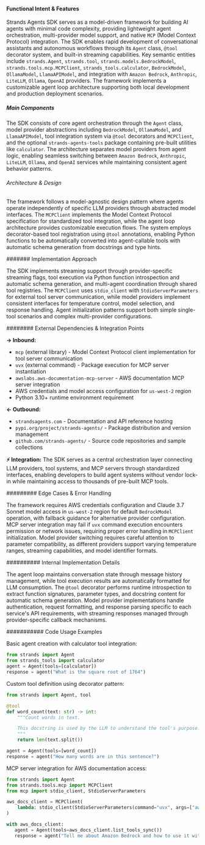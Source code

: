 <!-- CACHE_METADATA_START -->
<!-- Source File: {PROJECT_ROOT}/.knowledge/git-clones/strands_sdk_python/README.md -->
<!-- Cached On: 2025-07-07T22:32:35.667582 -->
<!-- Source Modified: 2025-06-30T17:02:52.895757 -->
<!-- Cache Version: 1.0 -->
<!-- CACHE_METADATA_END -->

#### Functional Intent & Features

Strands Agents SDK serves as a model-driven framework for building AI agents with minimal code complexity, providing lightweight agent orchestration, multi-provider model support, and native `MCP` (Model Context Protocol) integration. The SDK enables rapid development of conversational assistants and autonomous workflows through its `Agent` class, `@tool` decorator system, and built-in streaming capabilities. Key semantic entities include `strands.Agent`, `strands.tool`, `strands.models.BedrockModel`, `strands.tools.mcp.MCPClient`, `strands_tools.calculator`, `BedrockModel`, `OllamaModel`, `LlamaAPIModel`, and integration with `Amazon Bedrock`, `Anthropic`, `LiteLLM`, `Ollama`, `OpenAI` providers. The framework implements a customizable agent loop architecture supporting both local development and production deployment scenarios.

##### Main Components

The SDK consists of core agent orchestration through the `Agent` class, model provider abstractions including `BedrockModel`, `OllamaModel`, and `LlamaAPIModel`, tool integration system via `@tool` decorators and `MCPClient`, and the optional `strands-agents-tools` package containing pre-built utilities like `calculator`. The architecture separates model providers from agent logic, enabling seamless switching between `Amazon Bedrock`, `Anthropic`, `LiteLLM`, `Ollama`, and `OpenAI` services while maintaining consistent agent behavior patterns.

###### Architecture & Design

The framework follows a model-agnostic design pattern where agents operate independently of specific LLM providers through abstracted model interfaces. The `MCPClient` implements the Model Context Protocol specification for standardized tool integration, while the agent loop architecture provides customizable execution flows. The system employs decorator-based tool registration using `@tool` annotations, enabling Python functions to be automatically converted into agent-callable tools with automatic schema generation from docstrings and type hints.

####### Implementation Approach

The SDK implements streaming support through provider-specific streaming flags, tool execution via Python function introspection and automatic schema generation, and multi-agent coordination through shared tool registries. The `MCPClient` uses `stdio_client` with `StdioServerParameters` for external tool server communication, while model providers implement consistent interfaces for temperature control, model selection, and response handling. Agent initialization patterns support both simple single-tool scenarios and complex multi-provider configurations.

######## External Dependencies & Integration Points

**→ Inbound:**
- `mcp` (external library) - Model Context Protocol client implementation for tool server communication
- `uvx` (external command) - Package execution for MCP server instantiation
- `awslabs.aws-documentation-mcp-server` - AWS documentation MCP server integration
- AWS credentials and model access configuration for `us-west-2` region
- Python 3.10+ runtime environment requirement

**← Outbound:**
- `strandsagents.com` - Documentation and API reference hosting
- `pypi.org/project/strands-agents/` - Package distribution and version management
- `github.com/strands-agents/` - Source code repositories and sample collections

**⚡ Integration:**
The SDK serves as a central orchestration layer connecting LLM providers, tool systems, and MCP servers through standardized interfaces, enabling developers to build agent systems without vendor lock-in while maintaining access to thousands of pre-built MCP tools.

######### Edge Cases & Error Handling

The framework requires AWS credentials configuration and Claude 3.7 Sonnet model access in `us-west-2` region for default `BedrockModel` operation, with fallback guidance for alternative provider configuration. MCP server integration may fail if `uvx` command execution encounters permission or network issues, requiring proper error handling in `MCPClient` initialization. Model provider switching requires careful attention to parameter compatibility, as different providers support varying temperature ranges, streaming capabilities, and model identifier formats.

########## Internal Implementation Details

The agent loop maintains conversation state through message history management, while tool execution results are automatically formatted for LLM consumption. The `@tool` decorator performs runtime introspection to extract function signatures, parameter types, and docstring content for automatic schema generation. Model provider implementations handle authentication, request formatting, and response parsing specific to each service's API requirements, with streaming responses managed through provider-specific callback mechanisms.

########### Code Usage Examples

Basic agent creation with calculator tool integration:
```python
from strands import Agent
from strands_tools import calculator
agent = Agent(tools=[calculator])
response = agent("What is the square root of 1764")
```

Custom tool definition using decorator pattern:
```python
from strands import Agent, tool

@tool
def word_count(text: str) -> int:
    """Count words in text.

    This docstring is used by the LLM to understand the tool's purpose.
    """
    return len(text.split())

agent = Agent(tools=[word_count])
response = agent("How many words are in this sentence?")
```

MCP server integration for AWS documentation access:
```python
from strands import Agent
from strands.tools.mcp import MCPClient
from mcp import stdio_client, StdioServerParameters

aws_docs_client = MCPClient(
    lambda: stdio_client(StdioServerParameters(command="uvx", args=["awslabs.aws-documentation-mcp-server@latest"]))
)

with aws_docs_client:
   agent = Agent(tools=aws_docs_client.list_tools_sync())
   response = agent("Tell me about Amazon Bedrock and how to use it with Python")
```